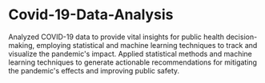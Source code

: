 # Covid-19-Data-Analysis
Analyzed COVID-19 data to provide vital insights for public health decision-making, employing statistical and machine learning techniques to track and visualize the pandemic's impact. Applied statistical methods and machine learning techniques to generate actionable recommendations for mitigating the pandemic's effects and improving public safety.
